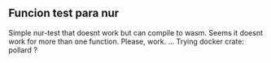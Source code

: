 ## Funcion test para nur
Simple nur-test that doesnt work but can compile to wasm.
Seems it doesnt work for more than one function.
Please, work.
...
Trying docker crate: pollard ?
